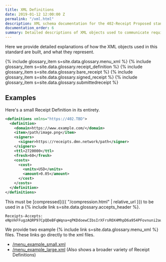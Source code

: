 ```yaml
---
title: XML Definitions
date: 2019-01-12 12:00:00 Z
permalink: "/xml.html"
description: XML schema documentation for the 402-Receipt Proposed standard.
documentation_order: 6
summary: Detailed descriptions of XML objects used to communicate required receipts.
---
```


Here we provide detailed explanations of how the XML objects used in this standard are built, and what they represent.

{% include glossary_item s=site.data.glossary.menu_xml %}
{% include glossary_item s=site.data.glossary.receipt_definition %}
{% include glossary_item s=site.data.glossary.bare_receipt %}
{% include glossary_item s=site.data.glossary.signed_receipt %}
{% include glossary_item s=site.data.glossary.submittedreceipt %}

## Examples
Here's a small Receipt Definition in its entirety.

```xml
<definitions xmlns="https://402.TBD">
  <definition>
    <domain>https://www.example.com/</domain>
    <item>/path/image.png</item>
    <signers>
      <signer>https://receipts.dmn.network/path</signer>
    </signers>
    <ttl>2720000</ttl>
    <fresh>60</fresh>
    <costs>
      <cost>
        <units>USD</units>
        <amount>0.05</amount>
      </cost>
    </costs>
  </definition>
</definitions>
```

This must be [compressed]({{ "/compression.html" | relative_url }}) to be used in a {% include link s=site.data.glossary.accepts_header %}.

```text
Receipts-Accepts: eNpVkFFugzAQRP97CpQDeBFqWqna+qPKDdoewCIbsIrXFrsROX4MhpD6a954PFovnuni2auPLNUtDCyfh141yQfAa92Yn6/Twb5UFe65GWcjBufZbuFpmgzdXEgDmTYGQFgDJe2VgoXktAcfXEcmcYewuCUgvmMapdCDH/UjteSTijkHNkw6xfFvqUNYk6UG/vWg6mCb96bOB2GGYl9Gkt6+Za+o4rZRdB9gpg0yXvPnxf5+nxCK3K9ciFdWW5v6iLDC1gJ7TdHLw7ycp3U+k9g7Cyp50Q==
```

We provide two example {% include link s=site.data.glossary.menu_xml %} files. These links go directly to the xml files.

- [/menu_example_small.xml](/menu_example_small.xml)
- [/menu_example_large.xml](/menu_example_large.xml) (Also shows a broader variety of Receipt Definitions)
